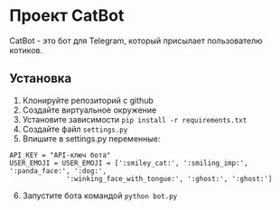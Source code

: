 # Проект CatBot

CatBot - это бот для Telegram, который присылает пользователю котиков.

## Установка

1. Клонируйте репозиторий с github
2. Создайте виртуальное окружение
3. Установите зависимости `pip install -r requirements.txt`
4. Создайте файл `settings.py`
5. Впишите в settings.py переменные:
```
API_KEY = "API-ключ бота"
USER_EMOJI = USER_EMOJI = [':smiley_cat:', ':smiling_imp:', ':panda_face:', ':dog:',
              ':winking_face_with_tongue:', ':ghost:', ':ghost:']
```
6. Запустите бота командой `python bot.py`